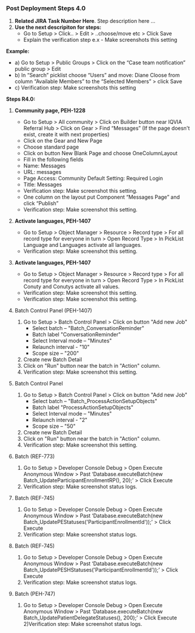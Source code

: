 ### Post Deployment Steps 4.0

1) **Related JIRA Task Number Here**. Step description here ... 
2) **Use the next descripiton for steps:**
      * Go to Setup > Click.. > Edit > ..choose/move etc > Click Save
      * Explain the verification step e.x - Make screenshots this setting

 **Example:** 
* a)  Go to Setup > Public  Groups > Click on the “Case team notification” public group > Edit 
* b)  In “Search” picklist choose “Users” and move: Diane Cloose from column “Available Members” to the “Selected Members” > click Save
* c)  Verification step: Make screenshots this setting

**Steps R4.0:**
1) **Community page, PEH-1228**
     * Go to Setup > All community > Click on Builder button near IQVIA Referral Hub > Click on Gear > Find “Messages” (If the page doesn't exist, create it with next properties)
     * Click on the Gear and New Page
     * Choose standard page
     * Click on button New Blank Page and choose OneColumnLayout
     * Fill in the following fields
     * Name: Messages
     * URL: messages
     * Page Access: Community Default Setting: Required Login
     * Title: Messages
     * Verification step: Make screenshot this setting.
     * One column on the layout put Component “Messages Page” and click “Publish”
     * Verification step: Make screenshot this setting.

2) **Activate languages, PEH-1407**
     * Go to Setup > Object Manager > Resource > Record type > For all record type for everyone in turn > Open Record Type > In PickList Language and Languages activate all languages.
     * Verification step: Make screenshot this setting.
     
3) **Activate languages, PEH-1407**
     * Go to Setup > Object Manager > Resource > Record type > For all record type for everyone in turn > Open Record Type > In PickList Conuty and Conutys activate all values.
     * Verification step: Make screenshot this setting.
     * Verification step: Make screenshot this setting.



4) Batch Control Panel (PEH-1407)
    1) Go to Setup > Batch Control Panel > Click on button "Add new Job"
        - Select batch – "Batch_ConversationReminder" 
        - Batch label "ConversationReminder" 
        - Select Interval mode – "Minutes" 
        - Relaunch interval - "10" 
        - Scope size – "200" 
    2) Create new Batch Detail
    3) Click on "Run" button near the batch in "Action" column.
    3) Verification step: Make screenshot this setting.



5) Batch Control Panel 
    1) Go to Setup > Batch Control Panel > Click on button "Add new Job"
        - Select batch – "Batch_ProcessActionSetupObjects" 
        - Batch label "ProcessActionSetupObjects" 
        - Select Interval mode – "Minutes" 
        - Relaunch interval - "2" 
        - Scope size – "50" 
    2) Create new Batch Detail
    3) Click on "Run" button near the batch in "Action" column.
    3) Verification step: Make screenshot this setting.



6) Batch (REF-773)
    1) Go to Setup > Developer Console Debug > Open Execute Anonymous Window > Past ‘Database.executeBatch(new Batch_UpdateParticipantEnrollmentRP(), 20);’ > Click Execute
    2) Verification step: Make screenshot status logs.



7) Batch (REF-745)
    1) Go to Setup > Developer Console Debug > Open Execute Anonymous Window > Past ‘Database.executeBatch(new Batch_UpdatePEStatuses('ParticipantEnrollmentId'));’ > Click Execute
    2) Verification step: Make screenshot status logs.



8) Batch (REF-745)
    1) Go to Setup > Developer Console Debug > Open Execute Anonymous Window > Past ‘Database.executeBatch(new Batch_UpdatePESHStatuses('ParticipantEnrollmentId'));’ > Click Execute
    2) Verification step: Make screenshot status logs.

9) Batch (PEH-747)
    1) Go to Setup > Developer Console Debug > Open Execute Anonymous Window > Past ‘Database.executeBatch(new Batch_UpdatePatientDelegateStatuses(), 200);’ > Click Execute
    2)Verification step: Make screenshot status logs.

